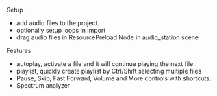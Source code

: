 Setup
* add audio files to the project.
* optionally setup loops in Import
* drag audio files in ResourcePreload Node in audio_station scene

Features
* autoplay, activate a file and it will continue playing the next file
* playlist, quickly create playlist by Ctrl/Shift selecting multiple files
* Pause, Skip, Fast Forward, Volume and More controls with shortcuts.
* Spectrum analyzer
